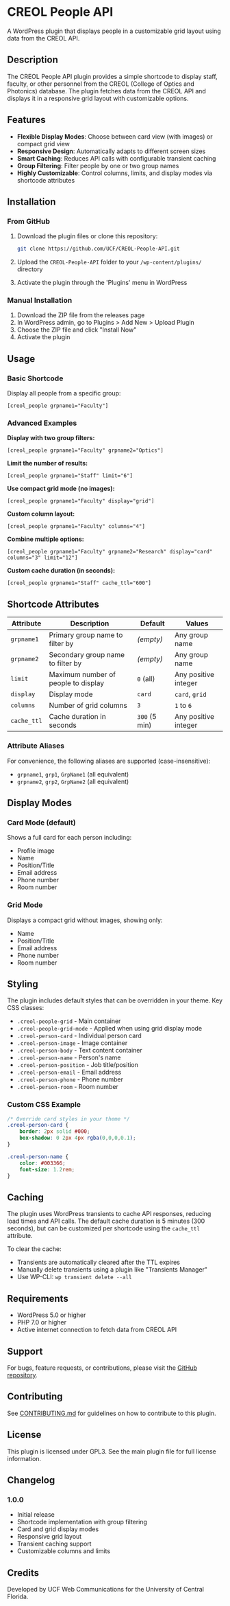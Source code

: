 # CREOL People API

A WordPress plugin that displays people in a customizable grid layout using data from the CREOL API.

## Description

The CREOL People API plugin provides a simple shortcode to display staff, faculty, or other personnel from the CREOL (College of Optics and Photonics) database. The plugin fetches data from the CREOL API and displays it in a responsive grid layout with customizable options.

## Features

- **Flexible Display Modes**: Choose between card view (with images) or compact grid view
- **Responsive Design**: Automatically adapts to different screen sizes
- **Smart Caching**: Reduces API calls with configurable transient caching
- **Group Filtering**: Filter people by one or two group names
- **Highly Customizable**: Control columns, limits, and display modes via shortcode attributes

## Installation

### From GitHub

1. Download the plugin files or clone this repository:
   ```bash
   git clone https://github.com/UCF/CREOL-People-API.git
   ```

2. Upload the `CREOL-People-API` folder to your `/wp-content/plugins/` directory

3. Activate the plugin through the 'Plugins' menu in WordPress

### Manual Installation

1. Download the ZIP file from the releases page
2. In WordPress admin, go to Plugins > Add New > Upload Plugin
3. Choose the ZIP file and click "Install Now"
4. Activate the plugin

## Usage

### Basic Shortcode

Display all people from a specific group:

```
[creol_people grpname1="Faculty"]
```

### Advanced Examples

**Display with two group filters:**
```
[creol_people grpname1="Faculty" grpname2="Optics"]
```

**Limit the number of results:**
```
[creol_people grpname1="Staff" limit="6"]
```

**Use compact grid mode (no images):**
```
[creol_people grpname1="Faculty" display="grid"]
```

**Custom column layout:**
```
[creol_people grpname1="Faculty" columns="4"]
```

**Combine multiple options:**
```
[creol_people grpname1="Faculty" grpname2="Research" display="card" columns="3" limit="12"]
```

**Custom cache duration (in seconds):**
```
[creol_people grpname1="Staff" cache_ttl="600"]
```

## Shortcode Attributes

| Attribute | Description | Default | Values |
|-----------|-------------|---------|--------|
| `grpname1` | Primary group name to filter by | _(empty)_ | Any group name |
| `grpname2` | Secondary group name to filter by | _(empty)_ | Any group name |
| `limit` | Maximum number of people to display | `0` (all) | Any positive integer |
| `display` | Display mode | `card` | `card`, `grid` |
| `columns` | Number of grid columns | `3` | `1` to `6` |
| `cache_ttl` | Cache duration in seconds | `300` (5 min) | Any positive integer |

### Attribute Aliases

For convenience, the following aliases are supported (case-insensitive):
- `grpname1`, `grp1`, `GrpName1` (all equivalent)
- `grpname2`, `grp2`, `GrpName2` (all equivalent)

## Display Modes

### Card Mode (default)
Shows a full card for each person including:
- Profile image
- Name
- Position/Title
- Email address
- Phone number
- Room number

### Grid Mode
Displays a compact grid without images, showing only:
- Name
- Position/Title
- Email address
- Phone number
- Room number

## Styling

The plugin includes default styles that can be overridden in your theme. Key CSS classes:

- `.creol-people-grid` - Main container
- `.creol-people-grid-mode` - Applied when using grid display mode
- `.creol-person-card` - Individual person card
- `.creol-person-image` - Image container
- `.creol-person-body` - Text content container
- `.creol-person-name` - Person's name
- `.creol-person-position` - Job title/position
- `.creol-person-email` - Email address
- `.creol-person-phone` - Phone number
- `.creol-person-room` - Room number

### Custom CSS Example

```css
/* Override card styles in your theme */
.creol-person-card {
    border: 2px solid #000;
    box-shadow: 0 2px 4px rgba(0,0,0,0.1);
}

.creol-person-name {
    color: #003366;
    font-size: 1.2rem;
}
```

## Caching

The plugin uses WordPress transients to cache API responses, reducing load times and API calls. The default cache duration is 5 minutes (300 seconds), but can be customized per shortcode using the `cache_ttl` attribute.

To clear the cache:
- Transients are automatically cleared after the TTL expires
- Manually delete transients using a plugin like "Transients Manager"
- Use WP-CLI: `wp transient delete --all`

## Requirements

- WordPress 5.0 or higher
- PHP 7.0 or higher
- Active internet connection to fetch data from CREOL API

## Support

For bugs, feature requests, or contributions, please visit the [GitHub repository](https://github.com/UCF/CREOL-People-API).

## Contributing

See [CONTRIBUTING.md](CONTRIBUTING.md) for guidelines on how to contribute to this plugin.

## License

This plugin is licensed under GPL3. See the main plugin file for full license information.

## Changelog

### 1.0.0
- Initial release
- Shortcode implementation with group filtering
- Card and grid display modes
- Responsive grid layout
- Transient caching support
- Customizable columns and limits

## Credits

Developed by UCF Web Communications for the University of Central Florida.
